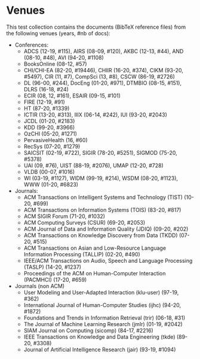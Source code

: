 # Venues

This test collection contains the documents (BibTeX reference files) from the following venues (years, #nb of docs):

- Conferences:
    - ADCS (12-19, #115), AIRS (08-09, #120), AKBC (12-13, #44), AND (08-10, #48), AVI (94-20, #1108)
    - BooksOnline (08-12, #57)
    - CHI/CHI-EA (82-20, #19446), CHIIR (16-20, #374), CIKM (93-20, #5497),
      CIR (11, #7), CompSci (13, #8), CSCW (86-19, #2726)
    - DL (96-00, #244), DocEng (01-20, #971), DTMBIO (08-15, #151), 
      DLRS (16-18, #24)
    - ECIR (08, 12, #161), ESAIR (09-15, #101)
    - FIRE (12-19, #91)
    - HT (87-20, #1339)
    - ICTIR (13-20, #313), IIIX (06-14, #242), IUI (93-20, #2043)
    - JCDL (01-20, #2183)
    - KDD (99-20, #3966)
    - OzCHI (05-20, #1271)
    - PervasiveHealth (16, #60)
    - RecSys (07-20, #1279)
    - SAICSIT (02-19, #722), SIGIR (78-20, #5251), SIGMOD (75-20, #5378)
    - UAI (09, #76), UIST (88-19, #2076), UMAP (12-20, #728)
    - VLDB (00-07, #1016)
    - WI (03-19, #1127), WIDM (99-19, #214), WSDM (08-20, #1123), WWW (01-20, #6823)
- Journals:
    - ACM Transactions on Intelligent Systems and Technology (TIST)
      (10-20, #699)
    - ACM Transactions on Information Systems (TOIS) (83-20, #817)
    - ACM SIGIR Forum (71-20, #1032)
    - ACM Computing Surveys (CSUR) (69-20, #2053)
    - ACM Journal of Data and Information Quality (JDIQ) (09-20, #202)
    - ACM Transactions on Knowledge Discovery from Data (TKDD) (07-20, #515)
    - ACM Transactions on Asian and Low-Resource Language Information Processing
      (TALLIP) (02-20, #490)
    - IEEE/ACM Transactions on Audio, Speech and Language Processing (TASLP)
      (14-20, #1237)
    - Proceedings of the ACM on Human-Computer Interaction (PACMHCI)
      (17-20, #659)
- Journals (non ACM)
    - User Modeling and User-Adapted Interaction (klu-user) (97-19, #362)
    - International Journal of Human-Computer Studies (ijhc) (94-20, #1872)
    - Foundations and Trends in Information Retrieval (trir) (06-18, #31)
    - The Journal of Machine Learning Research (jmlr) (01-19, #2042)
    - SIAM Journal on Computing (sicomp) (84-17, #2216)
    - IEEE Transactions on Knowledge and Data Engineering (tkde) (89-20, #3308)
    - Journal of Artificial Intelligence Research (jair) (93-19, #1094)
